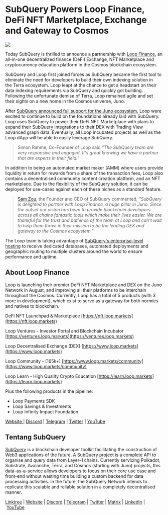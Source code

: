 # SubQuery Powers Loop Finance, DeFi NFT Marketplace, Exchange and Gateway to Cosmos

![](https://miro.medium.com/max/700/0*1YBuIhMuaf795mdy)

Today SubQuery is thrilled to announce a partnership with [Loop Finance](https://www.loop.markets/), an all-in-one decentralized finance (DeFi) Exchange, NFT Marketplace and cryptocurrency education platform in the Cosmos blockchain ecosystem.

SubQuery and Loop first joined forces as SubQuery became the first tool to eliminate the need for developers to build their own indexing solution in the Terra ecosystem. Loop leapt at the chance to get a headstart on their data indexing requirements via SubQuery and quickly got building. Following the unfortunate demise of Terra, Loop remained agile and set their sights on a new home in the Cosmos universe, Juno.

After [SubQuery announced full support for the Juno ecosystem](../blogs/20220609-juno-cosmos.md), Loop were excited to continue to build on the foundations already laid with SubQuery. Loop uses SubQuery to power their DeFi NFT Marketplace with plans to expand their SubQuery integrations to their DEX with Trading View advanced graph data. Eventually, all Loop incubated projects as well as the Loop dApp will be able to easily leverage SubQuery.

> Simon Rahme, Co-Founder of Loop said _"The SubQuery team are very responsive and engaged. It's great knowing we have a partner that are experts in their field."_

In addition to being an automated market maker (AMM) where users provide liquidity in return for rewards from a share of the transaction fees, Loop also contains a decentralised community content creation platform, and an NFT marketplace. Due to the flexibility of the SubQuery solution, it can be deployed for use-cases against each of these niches as a standard feature.

> [Sam Zou](https://twitter.com/zoujialiu), the Founder and CEO of SubQuery commented, *"SubQuery is delighted to partner with Loop Finance, a huge pillar in Juno. Since the outset our vision has been to provide blockchain developers across all chains fantastic tools which make their lives easier. We are thankful for the trust and patience of the team at Loop and can't wait to help them thrive in their mission to be the leading DEX and gateway to the Cosmos ecosystem."*

The Loop team is taking advantage of [SubQuery's enterprise-level hosting](../blogs/20211228-enterprise-hosted.md) to receive dedicated databases, automated deployments and geographic routing to multiple clusters around the world to ensure performance and uptime.

## About Loop Finance

Loop is launching their premier DeFi NFT Marketplace and DEX on the Juno Network in August, and improving all their platforms to be interchain throughout the Cosmos. Currently, Loop has a total of 5 products (with 3 more in development), which exist to serve as a gateway for both normies and natives to blockchain.

DeFi NFT Launchpad & Marketplace [https://nft.loop.markets](https://nft.loop.markets)

Loop Ventures - Investor Portal and Blockchain Incubator [https://ventures.loop.markets](https://ventures.loop.markets)

Loop Decentralised Exchange (DEX) [https://www.loop.markets](https://www.loop.markets)

Loop Community - (165k+) [https://www.loop.markets/community](https://www.loop.markets/community)

Loop Learn - High Quality Crypto Education [https://learn.loop.markets](https://learn.loop.markets)

Plus the following products in the pipeline:

- Loop Payments SDK
- Loop Savings & Investments
- Loop Infinity Impact Foundation

[Website ](https://www.loop.markets/)| [Discord](https://discord.com/invite/loopfinance) | [Telegram](https://t.me/loopfinance) | [Twitter](https://twitter.com/loop_finance) | [YouTube](https://www.youtube.com/channel/UCecsvrIVwT-bgy6-lDIEBTQ)

## Tentang SubQuery

[SubQuery](https://subquery.network/) is a blockchain developer toolkit facilitating the construction of Web3 applications of the future. A SubQuery project is a complete API to organise and query data from Layer-1 chains. Currently servicing Polkadot, Substrate, Avalanche, Terra, and Cosmos (starting with Juno) projects, this data-as-a-service allows developers to focus on their core use case and front-end without wasting time building a custom backend for data processing activities. In the future, the SubQuery Network intends to replicate this scalable and reliable solution in a completely decentralised manner.

​​[Linktree](https://linktr.ee/subquerynetwork) | [Website](https://subquery.network/) | [Discord](https://discord.com/invite/78zg8aBSMG) | [Telegram](https://t.me/subquerynetwork) | [Twitter](https://twitter.com/subquerynetwork) | [Matrix](https://matrix.to/#/#subquery:matrix.org) | [LinkedIn](https://www.linkedin.com/company/subquery) | [YouTube](https://www.youtube.com/channel/UCi1a6NUUjegcLHDFLr7CqLw)
